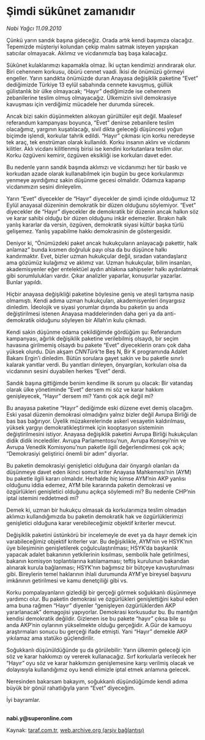 # Şimdi sükûnet zamanıdır

*Nabi Yağcı 11.09.2010*

<div class="yazi"><p>Çünkü yarın sandık başına gideceğiz. Orada artık kendi başımıza olacağız. Tepemizde müşteriyi kolundan çekip malını satmak isteyen yapışkan satıcılar olmayacak. Aklımız ve vicdanımızla baş başa kalacağız. </p>
<p>Sükûnet kulaklarımızı kapamakla olmaz. İki uçtan kendimizi arındırarak olur. Biri cehennem korkusu, öbürü cennet vaadi. İkisi de önümüzü görmeyi engeller. Yarın sandıkta önümüzde duran Anayasa değişiklik paketine “Evet” dediğimizde Türkiye 13 eylül sabahında cennete kavuşmuş, güllük gülistanlık bir ülke olmayacak; “Hayır” dediğimizde ise cehennem zebanilerine teslim olmuş olmayacağız. Ülkemizin sivil demokrasiye kavuşması için verdiğimiz mücadele her durumda sürecek. </p>
<p>Ancak bizi sakin düşünmekten alıkoyan gürültüler eşit değil. Maalesef referandum kampanyası boyunca, “Evet” denirse zebanilere teslim olacağımız, yargının kuşatılacağı, sivil dikta geleceği düşüncesi yoğun biçimde işlendi, korkular tahrik edildi. “Hayır” çıkması için korku neredeyse tek araç, tek enstrüman olarak kullanıldı. Korku insanın aklını ve vicdanını kilitler. Aklı vicdanı kilitlenmiş birisi ise kendini korkutanlara teslim olur. Korku özgüveni kemirir, özgüven eksikliği ise korkuları davet eder. </p>
<p>Bu nedenle yarın sandık başında aklımızı ve vicdanımızı her tür baskı ve korkudan azade olarak kullanabilmek için bugün bu gece korkularımızı yenmeye ayırdığımız sakin düşünme gecesi olmalıdır. Odamıza kapanıp vicdanımızın sesini dinleyelim. </p>
<p>Yarın “Evet” diyecekler de “Hayır” diyecekler de şimdi içinde olduğumuz 12 Eylül anayasal düzeninin demokratik bir düzen olduğunu söylemiyor. “Evet” diyecekler de “Hayır” diyecekler de demokratik bir düzenin ancak halkın söz ve karar sahibi olduğu bir düzen olduğunu inkâr edemezler. Bırakın halk yanlış kararlar da versin, özgüven, demokratik siyasi kültür başka türlü gelişemez. Yanlış yapabilme hakkı demokrasinin de göstergesidir. </p>
<p>Deniyor ki, “Önümüzdeki paket ancak hukukçuların anlayacağı pakettir, halk anlamaz” bunda kısmen doğruluk payı olsa da bu düşünce halkı kandırmaktır. Evet, bizler uzman hukukçular değil, sıradan vatandaşlarız ama gözümüz kulağımız ve aklımız var. Uzman hukukçular, bilim insanları, akademisyenler eğer entelektüel aydın ahlakına sahipseler halkı aydınlatmak gibi sorumlulukları vardır. Çıkar analizler yaparlar, konuşurlar yazarlar. Bunlar yapıldı. </p>
<p>Hiçbir anayasa değişikliği paketine böylesine geniş ve ateşli tartışma nasip olmamıştı. Kendi adıma uzman hukukçuları, akademisyenleri önyargısız dinledim. İdeolojik ve siyasi yorumlar dışında bu paketin şu anda değiştirilmesi istenen Anayasa maddelerinden daha geri ya da anti-demokratik olduğunu söyleyen bir Allah’ın kulu çıkmadı. </p>
<p>Kendi sakin düşünme odama çekildiğimde gördüğüm şu: Referandum kampanyası, ağırlık değişiklik paketine verilebilmiş olsaydı, bir seçim havasına girilmemiş olsaydı bu pakete “Evet” diyeceklerin oranı çok daha yüksek olurdu. Dün akşam <i>CNNTürk</i>’te Beş N, Bir K programında Adalet Bakanı Ergin’i dinledim. Bütün sorulara gayet sakin ve bu paketle sınırlı kalarak yanıtlar verdi. Bu yanıtları dinleyen, önyargıları, korkuları olsa da vicdanının sesini duyabilen herkes “Evet” derdi. </p>
<p>Sandık başına gittiğimde benim kendime ilk sorum şu olacak: Bir vatandaş olarak ülke yönetiminde “Evet” dersem mi söz ve karar hakkım genişleyecek, “Hayır” dersem mi? Yanıtı çok açık değil mi? </p>
<p>Bu anayasa paketine “Hayır” dediğimde eski düzene evet demiş olacağım. Eski yasal düzenin demokrasi olmadığını yalnız bizler değil Avrupa Birliği de bas bas bağırıyor. Üyelik müzakerelerinde askerî vesayetin kaldırılması, yüksek yargıyı demokratikleştirmek için kooptasyon sisteminin değiştirilmesini istiyor. Anayasa değişiklik paketini Avrupa Birliği hukukçuları didik didik incelediler. Avrupa Parlamentosu’nun, Avrupa Konseyi’nin ve Avrupa Venedik Komisyonu’nun paketle ilgili değerlendirmesi çok açık; “Demokrasiyi geliştirici önemli bir adım” diyorlar. </p>
<p>Bu paketin demokrasiyi genişletici olduğuna dair önyargılı olanları da düşünmeye davet eden ikinci somut kriter Anayasa Mahkemesi’nin (AYM) bu paketle ilgili kararı olmalıdır. Herhalde hiç kimse AYM’nin AKP yanlısı olduğunu iddia edemez, AYM bile kararında paketin demokrasi ve özgürlükleri genişletici olduğunu açıkça söylemedi mi? Bu nedenle CHP’nin iptal istemini reddetmedi mi? </p>
<p>Demek ki, uzman bir hukukçu olmasak da korkularımıza teslim olmadan aklımızı kullandığımızda bu paketin demokratik hak ve özgürlüklerimizi genişletici olduğuna karar verebileceğimiz objektif kriterler mevcut. </p>
<p>Değişiklik paketini üstünkörü bir incelemeyle de evet ya da hayır demek için varabileceğimiz objektif kriterler var. Bu değişiklikle, AYM’nin ve HSYK’nın üye bileşiminin genişletilerek çoğulculaştırılması; HSYK’da başkanlık yapacak adalet bakanının yetkilerinin kısılması, sembolik hale getirilmesi, bakanın komisyon toplantılarına katılamaması; teftiş kurulunun bakandan alınarak kurula bağlanması; HSYK’nın bağımsız bir bütçeye kavuşturulması gibi. Bireylerin temel haklarının ihlali durumunda AYM’ye bireysel başvuru imkânının getirilmesi ve kamu denetçiliği gibi vs.</p>
<p>Korku pompalayanların gizlediği bir gerçeği görmek soğukkanlı düşünmeye yardımcı olur. Bu paketin demokrasi ve özgürlükleri genişlettiğini kabul eden ama buna rağmen “Hayır” diyenler “genişleyen özgürlüklerden AKP yararlanacak” demagojisi yapıyorlar. Demokrasi korkusudur bu. Bu mantığın kendisi demokratik değildir. Gizlenen ise bu pakete “hayır” çıksa bile şu anda AKP’nin oylarının yükselmekte olduğu gerçeğidir. A.Gür de kamuoyu araştırmaları sonucu bu gerçeği ifade etmişti. Yani “Hayır” demekle AKP yıkılamaz ama statüko güçlendirilir. </p>
<p>Soğukkanlı düşünüldüğünde şu da görülebilir: Yarın ülkemin geleceği için söz ve karar hakkımızı oy vererek kullanacağız. Sırf korkularla verilecek her “Hayır” oyu söz ve karar hakkımızın genişlemesine karşı verilmiş olacak ve dolayısıyla kullandığımız oyu kendi elimizle iptal etmek anlamına gelecek.</p>
<p>Neresinden bakarsam bakayım, soğukkanlı düşündüğümde kendi adıma büyük bir gönül rahatlığıyla yarın “Evet” diyeceğim. </p>
<p>İyi bayramlar.</p>
<p><b><br/>nabi.y@superonline.com</b></p></div>

Kaynak: [taraf.com.tr](http://www.taraf.com.tr:80/nabi-yagci/makale-simdi-sukunet-zamanidir.htm), [web.archive.org (arşiv bağlantısı)](http://web.archive.org/web/20100913050558/http://www.taraf.com.tr:80/nabi-yagci/makale-simdi-sukunet-zamanidir.htm)
